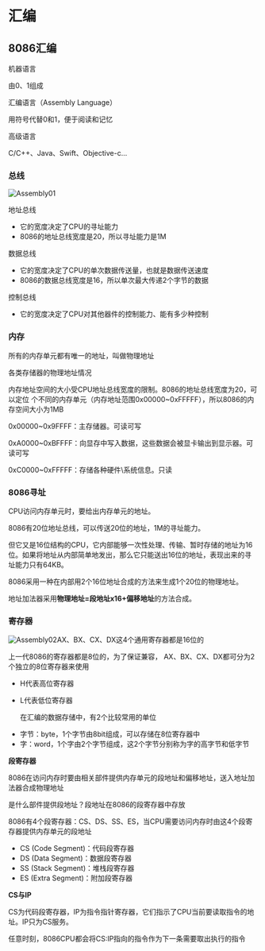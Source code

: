 # 汇编

## 8086汇编

机器语言

 由0、1组成



汇编语言（Assembly Language）

用符号代替0和1，便于阅读和记忆



高级语言 

C/C++、Java、Swift、Objective-c...

### 总线

![Assembly01](/Users/ra1n/Desktop/Assembly01.png)

地址总线

- 它的宽度决定了CPU的寻址能力
- 8086的地址总线宽度是20，所以寻址能力是1M

数据总线

- 它的宽度决定了CPU的单次数据传送量，也就是数据传送速度
- 8086的数据总线宽度是16，所以单次最大传递2个字节的数据

控制总线

- 它的宽度决定了CPU对其他器件的控制能力、能有多少种控制

### 内存

所有的内存单元都有唯一的地址，叫做物理地址

各类存储器的物理地址情况

内存地址空间的大小受CPU地址总线宽度的限制。8086的地址总线宽度为20，可以定位 个不同的内存单元（内存地址范围0x00000~0xFFFFF），所以8086的内存空间大小为1MB

0x00000~0x9FFFF：主存储器。可读可写

0xA0000~0xBFFFF：向显存中写入数据，这些数据会被显卡输出到显示器。可读可写

0xC0000~0xFFFFF：存储各种硬件\系统信息。只读

### 8086寻址

CPU访问内存单元时，要给出内存单元的地址。

8086有20位地址总线，可以传送20位的地址，1M的寻址能力。

但它又是16位结构的CPU，它内部能够一次性处理、传输、暂时存储的地址为16位。如果将地址从内部简单地发出，那么它只能送出16位的地址，表现出来的寻址能力只有64KB。

8086采用一种在内部用2个16位地址合成的方法来生成1个20位的物理地址。

地址加法器采用**物理地址=段地址x16+偏移地址**的方法合成。

### 寄存器

![Assembly02](/Users/ra1n/Desktop/Assembly02.png)AX、BX、CX、DX这4个通用寄存器都是16位的

上一代8086的寄存器都是8位的，为了保证兼容， AX、BX、CX、DX都可分为2个独立的8位寄存器来使用

* H代表高位寄存器

* L代表低位寄存器

  在汇编的数据存储中，有2个比较常用的单位

- 字节：byte，1个字节由8bit组成，可以存储在8位寄存器中
- 字：word，1个字由2个字节组成，这2个字节分别称为字的高字节和低字节

**段寄存器** 

8086在访问内存时要由相关部件提供内存单元的段地址和偏移地址，送入地址加法器合成物理地址

是什么部件提供段地址？段地址在8086的段寄存器中存放

8086有4个段寄存器：CS、DS、SS、ES，当CPU需要访问内存时由这4个段寄存器提供内存单元的段地址

- CS (Code Segment)：代码段寄存器
- DS (Data Segment)：数据段寄存器
- SS (Stack Segment)：堆栈段寄存器
- ES (Extra Segment)：附加段寄存器

**CS与IP**

CS为代码段寄存器，IP为指令指针寄存器，它们指示了CPU当前要读取指令的地址。IP只为CS服务。

任意时刻，8086CPU都会将CS:IP指向的指令作为下一条需要取出执行的指令

